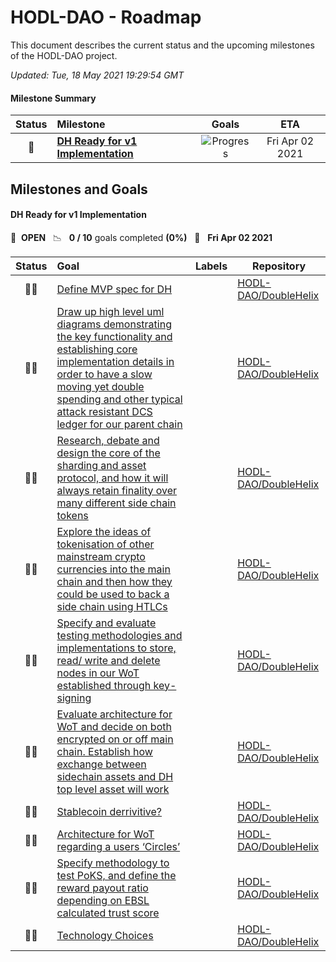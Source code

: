 # HODL-DAO - Roadmap

This document describes the current status and the upcoming milestones of the HODL-DAO project.

*Updated: Tue, 18 May 2021 19:29:54 GMT*

#### Milestone Summary

| Status | Milestone | Goals | ETA |
| :---: | :--- | :---: | :---: |
| 🚀 | **[DH Ready for v1 Implementation](#dh-ready-for-v1-implementation)** | ![Progress](http://progressed.io/bar/0) | Fri Apr 02 2021 |

## Milestones and Goals

#### DH Ready for v1 Implementation

> 

🚀 &nbsp;**OPEN** &nbsp;&nbsp;📉 &nbsp;&nbsp;**0 / 10** goals completed **(0%)** &nbsp;&nbsp;📅 &nbsp;&nbsp;**Fri Apr 02 2021**

| Status | Goal | Labels | Repository |
| :---: | :--- | --- | --- |
| 👨‍💻 | [Define MVP spec for DH](https://github.com/HODL-DAO/DoubleHelix/issues/10) | | <a href=https://github.com/HODL-DAO/DoubleHelix>HODL-DAO/DoubleHelix</a> |
| 👨‍💻 | [Draw up high level uml diagrams demonstrating the key functionality and establishing core implementation details in order to have a slow moving yet double spending and other typical attack resistant DCS ledger for our parent chain](https://github.com/HODL-DAO/DoubleHelix/issues/9) | | <a href=https://github.com/HODL-DAO/DoubleHelix>HODL-DAO/DoubleHelix</a> |
| 👨‍💻 | [Research, debate and design the core of the sharding and asset protocol, and how it will always retain finality over many different side chain tokens](https://github.com/HODL-DAO/DoubleHelix/issues/8) | | <a href=https://github.com/HODL-DAO/DoubleHelix>HODL-DAO/DoubleHelix</a> |
| 👨‍💻 | [Explore the ideas of tokenisation of other mainstream crypto currencies into the main chain and then how they could be used to back a side chain using HTLCs](https://github.com/HODL-DAO/DoubleHelix/issues/7) | | <a href=https://github.com/HODL-DAO/DoubleHelix>HODL-DAO/DoubleHelix</a> |
| 👨‍💻 | [Specify and evaluate testing methodologies and implementations to store, read/ write and delete nodes in our WoT established through key-signing](https://github.com/HODL-DAO/DoubleHelix/issues/6) | | <a href=https://github.com/HODL-DAO/DoubleHelix>HODL-DAO/DoubleHelix</a> |
| 👨‍💻 | [Evaluate architecture for WoT and decide on both encrypted on or off main chain. Establish how exchange between sidechain assets and DH top level asset will work](https://github.com/HODL-DAO/DoubleHelix/issues/5) | | <a href=https://github.com/HODL-DAO/DoubleHelix>HODL-DAO/DoubleHelix</a> |
| 👨‍💻 | [Stablecoin derrivitive?](https://github.com/HODL-DAO/DoubleHelix/issues/4) | | <a href=https://github.com/HODL-DAO/DoubleHelix>HODL-DAO/DoubleHelix</a> |
| 👨‍💻 | [Architecture for WoT regarding a users ‘Circles’](https://github.com/HODL-DAO/DoubleHelix/issues/3) | | <a href=https://github.com/HODL-DAO/DoubleHelix>HODL-DAO/DoubleHelix</a> |
| 👨‍💻 | [Specify methodology to test PoKS, and define the reward payout ratio depending on EBSL calculated trust score](https://github.com/HODL-DAO/DoubleHelix/issues/2) | | <a href=https://github.com/HODL-DAO/DoubleHelix>HODL-DAO/DoubleHelix</a> |
| 👨‍💻 | [Technology Choices](https://github.com/HODL-DAO/DoubleHelix/issues/1) | | <a href=https://github.com/HODL-DAO/DoubleHelix>HODL-DAO/DoubleHelix</a> |



